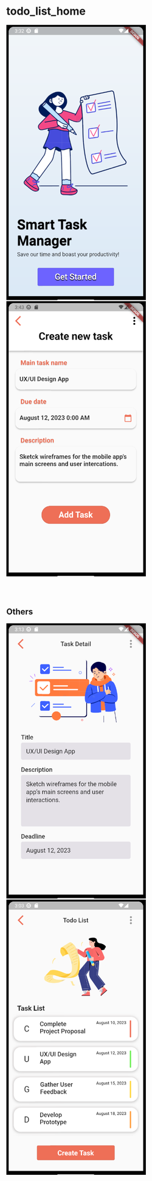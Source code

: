 # todo_list_home
<img src="https://github.com/duressa-feyissa/2023-project-phase-mobile-tasks/blob/main/on-boarding/todo_list_home/screenshoot/home.png" > <img src="https://github.com/duressa-feyissa/2023-project-phase-mobile-tasks/blob/main/on-boarding/add_task/screenshot/addTask.png"> 

<br /><br />
## Others
<img src="https://github.com/duressa-feyissa/2023-project-phase-mobile-tasks/blob/main/on-boarding/task_detail/screenshot/taskDetail.png">  <img src="https://github.com/duressa-feyissa/2023-project-phase-mobile-tasks/blob/main/on-boarding/todo_list/screenshot/todoList.png">  


